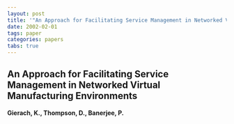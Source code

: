 ```yaml
---
layout: post
title: '"An Approach for Facilitating Service Management in Networked Virtual Manufacturing Environments"'
date: 2002-02-01
tags: paper
categories: papers
tabs: true
---
```


## An Approach for Facilitating Service Management in Networked Virtual Manufacturing Environments
**Gierach, K., Thompson, D., Banerjee, P.**
